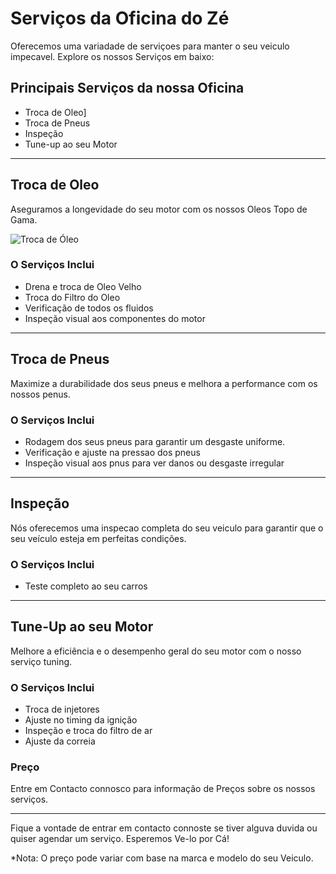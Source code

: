# Serviços da Oficina do Zé

 Oferecemos uma variadade de serviçoes para manter o seu veiculo impecavel. Explore os nossos Serviços em baixo:

## Principais Serviços da nossa Oficina

- Troca de Oleo]
- Troca de Pneus
- Inspeção
- Tune-up ao seu Motor

---

## Troca de Oleo

Aseguramos a longevidade do seu motor com os nossos Oleos Topo de Gama.

![Troca de Óleo](https://www.google.com/url?sa=i&url=https%3A%2F%2Frevisao.localiza.com%2Fblog%2Ftroca-de-oleo-do-carro&psig=AOvVaw0I5ZqsA_MuKFmoAYIZm_rP&ust=1702840645436000&source=images&cd=vfe&opi=89978449&ved=0CBIQjRxqFwoTCLCWo_LVlIMDFQAAAAAdAAAAABA)

### O Serviços Inclui 

- Drena e troca de Oleo Velho
- Troca do Filtro do Oleo
- Verificação de todos os fluidos
- Inspeção visual aos componentes do motor

---

## Troca de Pneus

Maximize a durabilidade dos seus pneus e melhora a performance com os nossos penus.

### O Serviços Inclui 

- Rodagem dos seus pneus para garantir um desgaste uniforme.
- Verificação e ajuste na pressao dos pneus
- Inspeção visual aos pnus para ver danos ou desgaste irregular

---

## Inspeção

Nós oferecemos uma inspecao completa do seu veiculo para garantir que o seu veículo esteja em perfeitas condições. 

### O Serviços Inclui 

- Teste completo ao seu carros

---

## Tune-Up ao seu Motor

Melhore a eficiência e o desempenho geral do seu motor com o nosso serviço tuning.

### O Serviços Inclui 

- Troca de injetores
- Ajuste no timing da ignição
- Inspeção e troca do filtro de ar
- Ajuste da correia

### Preço

Entre em Contacto connosco para informação de Preços sobre os nossos serviços.

---

Fique a vontade de entrar em contacto connoste se tiver alguva duvida ou quiser agendar um serviço. Esperemos Ve-lo por Cá!

*Nota: O preço pode variar com base na marca e modelo do seu Veiculo.
